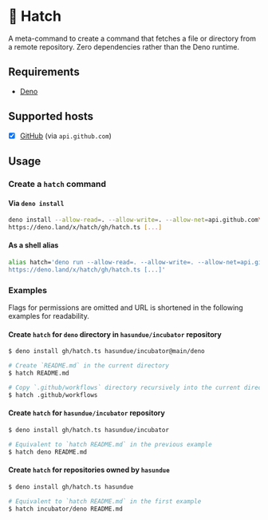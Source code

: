 # 🐣 Hatch

A meta-command to create a command that fetches a file or directory from a
remote repository. Zero dependencies rather than the Deno runtime.

## Requirements

- [Deno](https://deno.land/)

## Supported hosts

- [x] [GitHub](https://github.com) (via `api.github.com`)

## Usage

### Create a `hatch` command

#### Via `deno install`

```bash
deno install --allow-read=. --allow-write=. --allow-net=api.github.com\
https://deno.land/x/hatch/gh/hatch.ts [...]
```

#### As a shell alias

```bash
alias hatch='deno run --allow-read=. --allow-write=. --allow-net=api.github.com\
https://deno.land/x/hatch/gh/hatch.ts [...]'
```

### Examples

Flags for permissions are omitted and URL is shortened in the following examples
for readability.

#### Create `hatch` for `deno` directory in `hasundue/incubator` repository

```bash
$ deno install gh/hatch.ts hasundue/incubator@main/deno
```

```bash
# Create `README.md` in the current directory
$ hatch README.md
```

```bash
# Copy `.github/workflows` directory recursively into the current directory
$ hatch .github/workflows
```

#### Create `hatch` for `hasundue/incubator` repository

```bash
$ deno install gh/hatch.ts hasundue/incubator
```

```bash
# Equivalent to `hatch README.md` in the previous example
$ hatch deno README.md
```

#### Create `hatch` for repositories owned by `hasundue`

```bash
$ deno install gh/hatch.ts hasundue
```

```bash
# Equivalent to `hatch README.md` in the first example
$ hatch incubator/deno README.md
```

